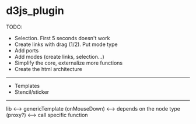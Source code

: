 d3js_plugin
===========

TODO:
 - Selection. First 5 seconds doesn't work
 - Create links with drag (1/2). Put mode type
 - Add ports
 - Add modes (create links, selection...)
 - Simplify the core, externalize more functions
 - Create the html architecture

-----
 - Templates
 - Stencil/sticker

-----

lib <--> genericTemplate (onMouseDown) <--> depends on the node type (proxy?) <--> call specific function
